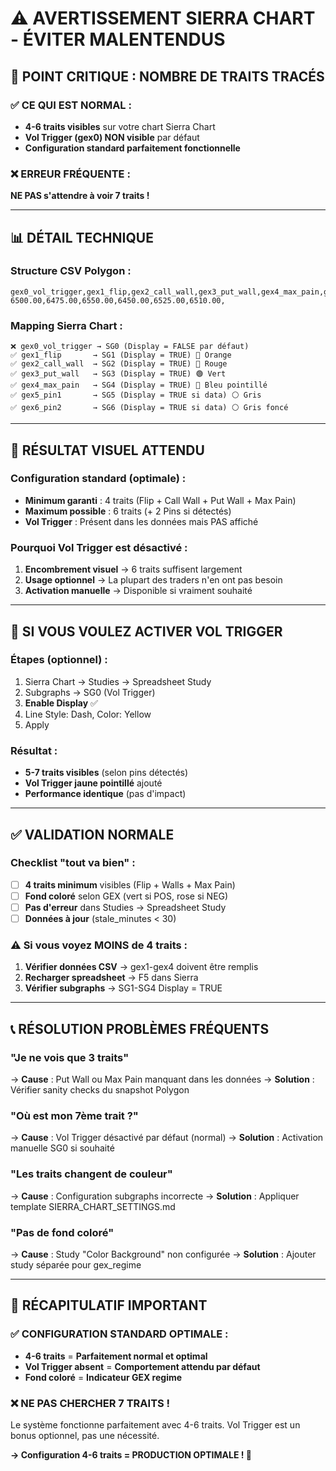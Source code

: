 # ⚠️ AVERTISSEMENT SIERRA CHART - ÉVITER MALENTENDUS

## 🎯 **POINT CRITIQUE : NOMBRE DE TRAITS TRACÉS**

### **✅ CE QUI EST NORMAL :**
- **4-6 traits visibles** sur votre chart Sierra Chart
- **Vol Trigger (gex0) NON visible** par défaut
- **Configuration standard parfaitement fonctionnelle**

### **❌ ERREUR FRÉQUENTE :**
**NE PAS s'attendre à voir 7 traits !**

---

## 📊 **DÉTAIL TECHNIQUE**

### **Structure CSV Polygon :**
```csv
gex0_vol_trigger,gex1_flip,gex2_call_wall,gex3_put_wall,gex4_max_pain,gex5_pin1,gex6_pin2
6500.00,6475.00,6550.00,6450.00,6525.00,6510.00,
```

### **Mapping Sierra Chart :**
```
❌ gex0_vol_trigger → SG0 (Display = FALSE par défaut)
✅ gex1_flip       → SG1 (Display = TRUE) 🔄 Orange
✅ gex2_call_wall  → SG2 (Display = TRUE) 🔴 Rouge  
✅ gex3_put_wall   → SG3 (Display = TRUE) 🟢 Vert
✅ gex4_max_pain   → SG4 (Display = TRUE) 🔵 Bleu pointillé
✅ gex5_pin1       → SG5 (Display = TRUE si data) ⚪ Gris
✅ gex6_pin2       → SG6 (Display = TRUE si data) ⚪ Gris foncé
```

---

## 🎨 **RÉSULTAT VISUEL ATTENDU**

### **Configuration standard (optimale) :**
- **Minimum garanti** : 4 traits (Flip + Call Wall + Put Wall + Max Pain)
- **Maximum possible** : 6 traits (+ 2 Pins si détectés)
- **Vol Trigger** : Présent dans les données mais PAS affiché

### **Pourquoi Vol Trigger est désactivé :**
1. **Encombrement visuel** → 6 traits suffisent largement
2. **Usage optionnel** → La plupart des traders n'en ont pas besoin
3. **Activation manuelle** → Disponible si vraiment souhaité

---

## 🔧 **SI VOUS VOULEZ ACTIVER VOL TRIGGER**

### **Étapes (optionnel) :**
1. Sierra Chart → Studies → Spreadsheet Study
2. Subgraphs → SG0 (Vol Trigger)
3. **Enable Display** ✅
4. Line Style: Dash, Color: Yellow
5. Apply

### **Résultat :**
- **5-7 traits visibles** (selon pins détectés)
- **Vol Trigger jaune pointillé** ajouté
- **Performance identique** (pas d'impact)

---

## ✅ **VALIDATION NORMALE**

### **Checklist "tout va bien" :**
- [ ] **4 traits minimum** visibles (Flip + Walls + Max Pain)
- [ ] **Fond coloré** selon GEX (vert si POS, rose si NEG)
- [ ] **Pas d'erreur** dans Studies → Spreadsheet Study
- [ ] **Données à jour** (stale_minutes < 30)

### **⚠️ Si vous voyez MOINS de 4 traits :**
1. **Vérifier données CSV** → gex1-gex4 doivent être remplis
2. **Recharger spreadsheet** → F5 dans Sierra
3. **Vérifier subgraphs** → SG1-SG4 Display = TRUE

---

## 📞 **RÉSOLUTION PROBLÈMES FRÉQUENTS**

### **"Je ne vois que 3 traits"**
→ **Cause** : Put Wall ou Max Pain manquant dans les données
→ **Solution** : Vérifier sanity checks du snapshot Polygon

### **"Où est mon 7ème trait ?"**
→ **Cause** : Vol Trigger désactivé par défaut (normal)
→ **Solution** : Activation manuelle SG0 si souhaité

### **"Les traits changent de couleur"**
→ **Cause** : Configuration subgraphs incorrecte
→ **Solution** : Appliquer template SIERRA_CHART_SETTINGS.md

### **"Pas de fond coloré"**
→ **Cause** : Study "Color Background" non configurée
→ **Solution** : Ajouter study séparée pour gex_regime

---

## 🎯 **RÉCAPITULATIF IMPORTANT**

### **✅ CONFIGURATION STANDARD OPTIMALE :**
- **4-6 traits** = **Parfaitement normal et optimal**
- **Vol Trigger absent** = **Comportement attendu par défaut**
- **Fond coloré** = **Indicateur GEX regime**

### **❌ NE PAS CHERCHER 7 TRAITS !**
Le système fonctionne parfaitement avec 4-6 traits. Vol Trigger est un bonus optionnel, pas une nécessité.

**→ Configuration 4-6 traits = PRODUCTION OPTIMALE ! 🚀**


